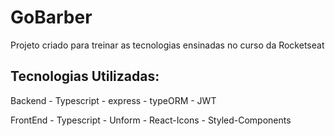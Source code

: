 # GoBarber
Projeto criado para treinar as tecnologias ensinadas no curso da Rocketseat

## Tecnologias Utilizadas:
  Backend
    - Typescript
    - express
    - typeORM
    - JWT
  
  FrontEnd
    - Typescript
    - Unform
    - React-Icons
    - Styled-Components

